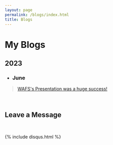 ```yaml
---
layout: page
permalink: /blogs/index.html
title: Blogs
---
```


# My Blogs


## 2023

- ### June<br>
> [WAFS's Presentation was a huge success!](https://frankqgu.github.io/blogs/18yr)<br>


<br>

## Leave a Message

<br>

{% include disqus.html %} 

<br>
